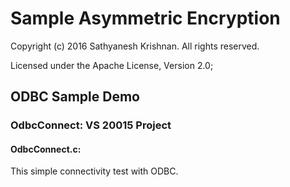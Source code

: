 # Sample Asymmetric Encryption
Copyright (c) 2016 Sathyanesh Krishnan. All rights reserved.

Licensed under the Apache License, Version 2.0;



## ODBC Sample Demo

### OdbcConnect: VS 20015 Project

#### OdbcConnect.c: 

This simple connectivity test with ODBC.









